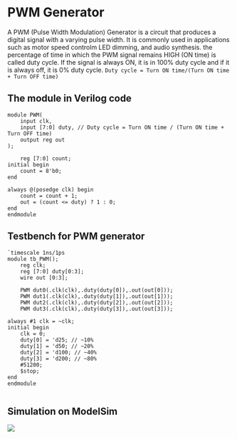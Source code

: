 # PWM Generator
A PWM (Pulse Width Modulation) Generator is a circuit that produces a digital signal with a varying pulse width. It is commonly used in applications such as motor speed controlm LED dimming, and audio synthesis.
the percentage of time in which the PWM signal remains HIGH (ON time) is called duty cycle. If the signal is always ON, it is in 100% duty cycle and if it is always off, it is 0% duty cycle. 
`Duty cycle = Turn ON time/(Turn ON time + Turn OFF time)`

## The module in Verilog code
```
module PWM(
	input clk,
	input [7:0] duty, // Duty cycle = Turn ON time / (Turn ON time + Turn OFF time)
	output reg out
);

	reg [7:0] count;
initial begin
	count = 8'b0;
end
	
always @(posedge clk) begin
	count = count + 1;
	out = (count <= duty) ? 1 : 0;
end 
endmodule 
```

## Testbench for PWM generator 
```
`timescale 1ns/1ps
module tb_PWM();
	reg clk;
	reg [7:0] duty[0:3];
	wire out [0:3];
	
	PWM dut0(.clk(clk),.duty(duty[0]),.out(out[0]));
	PWM dut1(.clk(clk),.duty(duty[1]),.out(out[1]));
	PWM dut2(.clk(clk),.duty(duty[2]),.out(out[2]));
	PWM dut3(.clk(clk),.duty(duty[3]),.out(out[3]));
	
always #1 clk = ~clk;
initial begin
	clk = 0;
	duty[0] = 'd25; // ~10% 
	duty[1] = 'd50; // ~20%
	duty[2] = 'd100; // ~40% 
	duty[3] = 'd200; // ~80%
	#51200;
	$stop;
end
endmodule  
	
```

## Simulation on ModelSim
<img src=https://i.imgur.com/DmKwGoq.png>